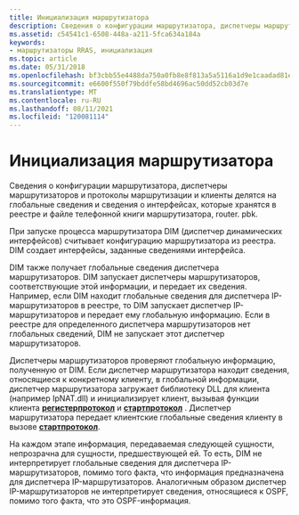 ```yaml
---
title: Инициализация маршрутизатора
description: Сведения о конфигурации маршрутизатора, диспетчеры маршрутизаторов и протоколы маршрутизации и клиенты делятся на глобальные сведения и сведения о интерфейсах, которые хранятся в реестре и файле телефонной книги маршрутизатора, router. pbk.
ms.assetid: c54541c1-6508-448a-a211-5fca634a184a
keywords:
- маршрутизаторы RRAS, инициализация
ms.topic: article
ms.date: 05/31/2018
ms.openlocfilehash: bf3cbb55e4488da750a0fb8e8f813a5a5116a1d9e1caadad81eaefe4e12a79eb
ms.sourcegitcommit: e6600f550f79bddfe58bd4696ac50dd52cb03d7e
ms.translationtype: MT
ms.contentlocale: ru-RU
ms.lasthandoff: 08/11/2021
ms.locfileid: "120081114"
---
```

# <a name="router-initialization"></a>Инициализация маршрутизатора

Сведения о конфигурации маршрутизатора, диспетчеры маршрутизаторов и протоколы маршрутизации и клиенты делятся на глобальные сведения и сведения о интерфейсах, которые хранятся в реестре и файле телефонной книги маршрутизатора, router. pbk.

При запуске процесса маршрутизатора DIM (диспетчер динамических интерфейсов) считывает конфигурацию маршрутизатора из реестра. DIM создает интерфейсы, заданные сведениями интерфейса.

DIM также получает глобальные сведения диспетчера маршрутизаторов. DIM запускает диспетчеры маршрутизаторов, соответствующие этой информации, и передает их сведения. Например, если DIM находит глобальные сведения для диспетчера IP-маршрутизаторов в реестре, то DIM запускает диспетчер IP-маршрутизаторов и передает ему глобальную информацию. Если в реестре для определенного диспетчера маршрутизаторов нет глобальных сведений, DIM не запускает этот диспетчер маршрутизаторов.

Диспетчеры маршрутизаторов проверяют глобальную информацию, полученную от DIM. Если диспетчер маршрутизатора находит сведения, относящиеся к конкретному клиенту, в глобальной информации, диспетчер маршрутизатора загружает библиотеку DLL для клиента (например IpNAT.dll) и инициализирует клиент, вызывая функции клиента [**регистерпротокол**](/windows/desktop/api/Routprot/nc-routprot-pregister_protocol) и [**стартпротокол**](/windows/desktop/api/Routprot/nc-routprot-pstart_protocol) . Диспетчер маршрутизатора передает клиентские глобальные сведения клиенту в вызове [**стартпротокол**](/windows/desktop/api/Routprot/nc-routprot-pstart_protocol).

На каждом этапе информация, передаваемая следующей сущности, непрозрачна для сущности, предшествующей ей. То есть, DIM не интерпретирует глобальные сведения для диспетчера IP-маршрутизаторов, помимо того факта, что информация предназначена для диспетчера IP-маршрутизаторов. Аналогичным образом диспетчер IP-маршрутизаторов не интерпретирует сведения, относящиеся к OSPF, помимо того факта, что это OSPF-информация.

 

 




